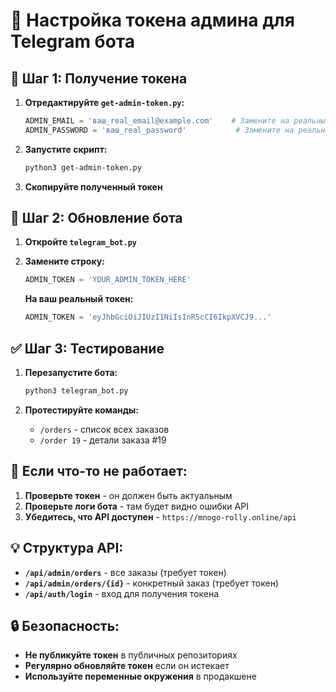 # 🔑 Настройка токена админа для Telegram бота

## 🚀 **Шаг 1: Получение токена**

1. **Отредактируйте `get-admin-token.py`:**
   ```python
   ADMIN_EMAIL = 'ваш_real_email@example.com'    # Замените на реальный
   ADMIN_PASSWORD = 'ваш_real_password'           # Замените на реальный
   ```

2. **Запустите скрипт:**
   ```bash
   python3 get-admin-token.py
   ```

3. **Скопируйте полученный токен**

## 🔧 **Шаг 2: Обновление бота**

1. **Откройте `telegram_bot.py`**

2. **Замените строку:**
   ```python
   ADMIN_TOKEN = 'YOUR_ADMIN_TOKEN_HERE'
   ```
   
   **На ваш реальный токен:**
   ```python
   ADMIN_TOKEN = 'eyJhbGciOiJIUzI1NiIsInR5cCI6IkpXVCJ9...'
   ```

## ✅ **Шаг 3: Тестирование**

1. **Перезапустите бота:**
   ```bash
   python3 telegram_bot.py
   ```

2. **Протестируйте команды:**
   - `/orders` - список всех заказов
   - `/order 19` - детали заказа #19

## 🐛 **Если что-то не работает:**

1. **Проверьте токен** - он должен быть актуальным
2. **Проверьте логи бота** - там будет видно ошибки API
3. **Убедитесь, что API доступен** - `https://mnogo-rolly.online/api`

## 💡 **Структура API:**

- **`/api/admin/orders`** - все заказы (требует токен)
- **`/api/admin/orders/{id}`** - конкретный заказ (требует токен)
- **`/api/auth/login`** - вход для получения токена

## 🔒 **Безопасность:**

- **Не публикуйте токен** в публичных репозиториях
- **Регулярно обновляйте токен** если он истекает
- **Используйте переменные окружения** в продакшене
